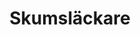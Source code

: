 ---
title: 'Skumsläckare'
symbol_image: '/images/symbols/kr/11s.svg'
weight: 11
sym_letter: 'S'
card: true
card_color: 'bg-symbol-red'
---